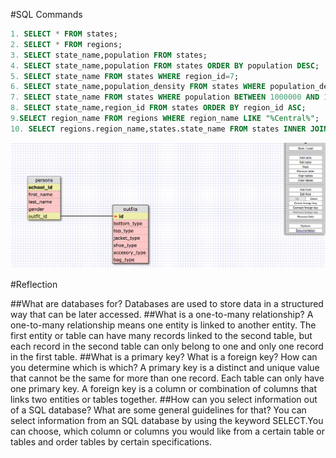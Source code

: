 #SQL Commands
```sql
1. SELECT * FROM states;
2. SELECT * FROM regions;
3. SELECT state_name,population FROM states;
4. SELECT state_name,population FROM states ORDER BY population DESC;
5. SELECT state_name FROM states WHERE region_id=7;
6. SELECT state_name,population_density FROM states WHERE population_density>50 ORDER BY population_density;
7. SELECT state_name FROM states WHERE population BETWEEN 1000000 AND 1500000;
8. SELECT state_name,region_id FROM states ORDER BY region_id ASC;
9.SELECT region_name FROM regions WHERE region_name LIKE "%Central%";
10. SELECT regions.region_name,states.state_name FROM states INNER JOIN regions ON states.region_id=regions.id ORDER BY regions.id ASC;
```

![alt text](clueless_schema.png "Clueless Schema")


#Reflection

##What are databases for?
  Databases are used to store data in a structured way that can be later accessed.
##What is a one-to-many relationship?
  A one-to-many relationship means one entity is linked to another entity. The first entity or table can have many records linked to the second table, but each record in the second table can only belong to one and only one record in the first table.
##What is a primary key? What is a foreign key? How can you determine which is which?
  A primary key is a distinct and unique value that cannot be the same for more than one record. Each table can only have one primary key. A foreign key is a column or combination of columns that links two entities or tables together.
##How can you select information out of a SQL database? What are some general guidelines for that?
  You can select information from an SQL database by using the keyword SELECT.You can choose, which column or columns you would like from a certain table or tables and order tables by certain specifications.